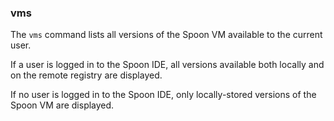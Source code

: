 ### vms

The `vms` command lists all versions of the Spoon VM available to the current user. 

If a user is logged in to the Spoon IDE, all versions available both locally and on the remote registry are displayed. 

If no user is logged in to the Spoon IDE, only locally-stored versions of the Spoon VM are displayed. 